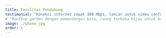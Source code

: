 ```yaml
---
title: Fasilitas Pendukung
testimonial: "Koneksi internet cepat 300 Mbps, lancar untuk video conference, streaming, dan kebutuhan pekerjaan Anda."
# "Rooftop garden dengan pemandangan kota, ruang terbuka hijau untuk bersantai dan melepas penat."
image: ./phone.jpg
order: 1
---
```

